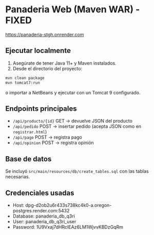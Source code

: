 # Panaderia Web (Maven WAR) - FIXED
https://panaderia-stgh.onrender.com


## Ejecutar localmente

1. Asegúrate de tener Java 11+ y Maven instalados.
2. Desde el directorio del proyecto:
```bash
mvn clean package
mvn tomcat7:run
```
o importar a NetBeans y ejecutar con un Tomcat 9 configurado.

## Endpoints principales
- `/api/producto/{id}` GET → devuelve JSON del producto
- `/api/pedido` POST → insertar pedido (acepta JSON como en `registrar.html`)
- `/api/pago` POST → registra pago
- `/api/opinion` POST → registra opinión

## Base de datos
Se incluyó `src/main/resources/db/create_tables.sql` con las tablas necesarias.

## Credenciales usadas 
- Host: dpg-d2ob2u6r433s738kc4k0-a.oregon-postgres.render.com:5432
- Database: panaderia_db_q3ri
- User: panaderia_db_q3ri_user
- Password: 1U9Vxaj7dHRcIEAz6LM1WjvvKBDzGqRm
